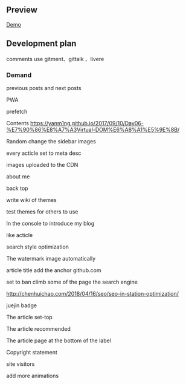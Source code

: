 
## Preview

[Demo](https://hufangyun.com)

## Development plan

comments use gitment、gittalk 、livere

### Demand

previous posts and next posts

PWA

prefetch

Contents https://yanm1ng.github.io/2017/09/10/Day06-%E7%90%86%E8%A7%A3Virtual-DOM%E6%A8%A1%E5%9E%8B/

Random change the sidebar images

every acticle set to meta desc

images uploaded to the CDN

about me

back top

write wiki of themes

test themes for others to use

In the console to introduce my blog

like acticle

search style optimization

The watermark image automatically

article title add the anchor   github.com

set to ban climb some of the page the search engine

http://chenhuichao.com/2018/04/16/seo/seo-in-station-optimization/

juejin badge

The article set-top

The article recommended

The article page at the bottom of the label

Copyright statement

site visitors

add more animations
